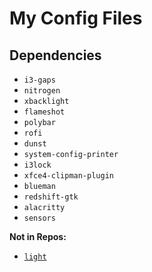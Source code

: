 # My Config Files

## Dependencies
- `i3-gaps`
- `nitrogen`
- `xbacklight`
- `flameshot`
- `polybar`
- `rofi`
- `dunst`
- `system-config-printer`
- `i3lock`
- `xfce4-clipman-plugin`
- `blueman`
- `redshift-gtk`
- `alacritty`
- `sensors`

**Not in Repos:**
- [`light`](https://github.com/haikarainen/light#manual)
